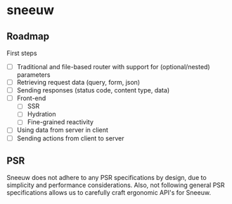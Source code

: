 # sneeuw

## Roadmap

First steps

- [ ] Traditional and file-based router with support for (optional/nested) parameters
- [ ] Retrieving request data (query, form, json)
- [ ] Sending responses (status code, content type, data)
- [ ] Front-end
  - [ ] SSR
  - [ ] Hydration
  - [ ] Fine-grained reactivity
- [ ] Using data from server in client
- [ ] Sending actions from client to server

## PSR

Sneeuw does not adhere to any PSR specifications by design, due to simplicity and performance considerations. Also, not following general PSR specifications allows us to carefully craft ergonomic API's for Sneeuw.

